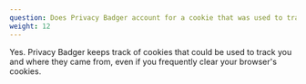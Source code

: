 ```yaml
---
question: Does Privacy Badger account for a cookie that was used to track me even if I deleted it?
weight: 12
---
```


Yes. Privacy Badger keeps track of cookies that could be used to track you and where they came from, even if you frequently clear your browser's cookies.
